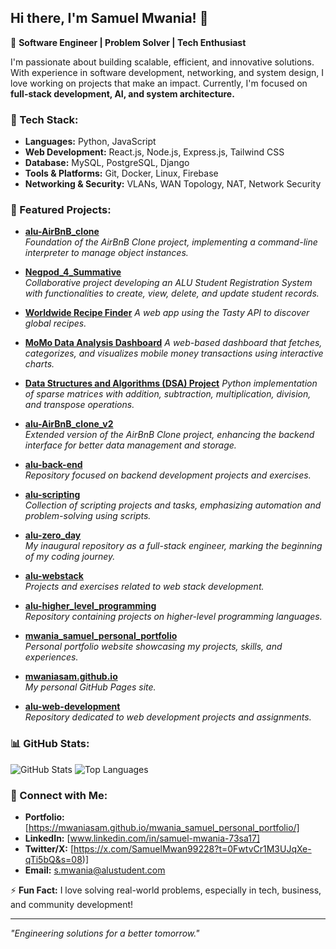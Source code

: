 ## Hi there, I'm Samuel Mwania! 👋

🚀 **Software Engineer | Problem Solver | Tech Enthusiast**

I'm passionate about building scalable, efficient, and innovative solutions. With experience in software development, networking, and system design, I love working on projects that make an impact. Currently, I'm focused on **full-stack development, AI, and system architecture.**

### 🔧 Tech Stack:
- **Languages:** Python, JavaScript
- **Web Development:** React.js, Node.js, Express.js, Tailwind CSS
- **Database:** MySQL, PostgreSQL, Django
- **Tools & Platforms:** Git, Docker, Linux, Firebase
- **Networking & Security:** VLANs, WAN Topology, NAT, Network Security

### 📌 Featured Projects:
- **[alu-AirBnB_clone](https://github.com/mwaniasam/alu-AirBnB_clone)**  
  *Foundation of the AirBnB Clone project, implementing a command-line interpreter to manage object instances.*

- **[Negpod_4_Summative](https://github.com/mwaniasam/Negpod_4_Summative)**  
  *Collaborative project developing an ALU Student Registration System with functionalities to create, view, delete, and update student records.*

- **[Worldwide Recipe Finder](https://github.com/mwaniasam/worlwide-recipe_finder.git)**
  *A web app using the Tasty API to discover global recipes.*

- **[MoMo Data Analysis Dashboard](https://github.com/Bonaparte003/Momo-Data_Analyst.git)**
  *A web-based dashboard that fetches, categorizes, and visualizes mobile money transactions using interactive charts.*

- **[Data Structures and Algorithms (DSA) Project](https://github.com/mwaniasam/DSA-HW01_Sparse_Matrix.git)**
  *Python implementation of sparse matrices with addition, subtraction, multiplication, division, and transpose operations.*

- **[alu-AirBnB_clone_v2](https://github.com/mwaniasam/alu-AirBnB_clone_v2)**  
  *Extended version of the AirBnB Clone project, enhancing the backend interface for better data management and storage.*

- **[alu-back-end](https://github.com/mwaniasam/alu-back-end)**  
  *Repository focused on backend development projects and exercises.*

- **[alu-scripting](https://github.com/mwaniasam/alu-scripting)**  
  *Collection of scripting projects and tasks, emphasizing automation and problem-solving using scripts.*

- **[alu-zero_day](https://github.com/mwaniasam/alu-zero_day)**  
  *My inaugural repository as a full-stack engineer, marking the beginning of my coding journey.*

- **[alu-webstack](https://github.com/mwaniasam/alu-webstack)**  
  *Projects and exercises related to web stack development.*

- **[alu-higher_level_programming](https://github.com/mwaniasam/alu-higher_level_programming)**  
  *Repository containing projects on higher-level programming languages.*

- **[mwania_samuel_personal_portfolio](https://github.com/mwaniasam/mwania_samuel_personal_portfolio)**  
  *Personal portfolio website showcasing my projects, skills, and experiences.*

- **[mwaniasam.github.io](https://github.com/mwaniasam/mwaniasam.github.io)**  
  *My personal GitHub Pages site.*

- **[alu-web-development](https://github.com/mwaniasam/alu-web-development)**  
  *Repository dedicated to web development projects and assignments.*

### 📊 GitHub Stats:
![GitHub Stats](https://github-readme-stats.vercel.app/api?username=mwaniasam&show_icons=true&theme=github_dark)
![Top Languages](https://github-readme-stats.vercel.app/api/top-langs/?username=mwaniasam&layout=compact&theme=github_dark)

### 💬 Connect with Me:
- **Portfolio:** [https://mwaniasam.github.io/mwania_samuel_personal_portfolio/]
- **LinkedIn:** [www.linkedin.com/in/samuel-mwania-73sa17]
- **Twitter/X:** [https://x.com/SamuelMwan99228?t=0FwtvCr1M3UJqXe-qTi5bQ&s=08)]
- **Email:** s.mwania@alustudent.com

⚡ **Fun Fact:** I love solving real-world problems, especially in tech, business, and community development!

---
_"Engineering solutions for a better tomorrow."_
